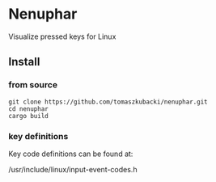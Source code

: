 # Nenuphar

Visualize pressed keys for Linux

## Install

### from source

```shell
git clone https://github.com/tomaszkubacki/nenuphar.git
cd nenuphar
cargo build
```

<!-- end_slide -->

### key definitions

Key code definitions can be found at:

/usr/include/linux/input-event-codes.h
